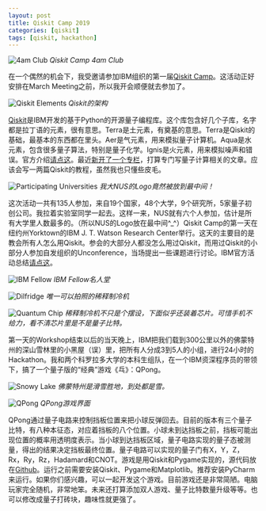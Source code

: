 ```yaml
---
layout: post
title: Qiskit Camp 2019
categories: [qiskit]
tags: [qiskit, hackathon]
---
```


![4am Club](/images/qiskit_camp_19/4am_club.jpg)
*Qiskit Camp 4am Club*

在一个偶然的机会下，我受邀请参加IBM组织的第一届[Qiskit Camp](https://medium.com/qiskit/recap-of-qiskit-camp-2019-4d95f07dd179)。这活动正好安排在March Meeting之前，所以我开会顺便就去参加了。

![Qiskit Elements](/images/qiskit_camp_19/qiskit_elements.jpg)
*Qiskit的架构*

[Qiskit](https://qiskit.org/)是IBM开发的基于Python的开源量子编程库。这个库包含好几个子库，名字都是拉丁语的元素，很有意思。Terra是土元素，有奠基的意思。Terra是Qiskit的基础，最基本的东西都在里头。Aer是气元素，用来模拟量子计算机。Aqua是水元素，包含很多量子算法，特别是量子化学。Ignis是火元素，用来模拟噪声和错误。官方介绍[请点这](https://medium.com/qiskit/qiskit-and-its-fundamental-elements-bcd7ead80492)。最近[新开了一个专栏](https://zhuanlan.zhihu.com/quriosity)，打算专门写量子计算相关的文章。应该会写一两篇Qiskit的教程，虽然我也只懂些皮毛。

![Participating Universities](/images/qiskit_camp_19/universities.jpg)
*我大NUS的Logo竟然被放到最中间！*

这次活动一共有135人参加，来自19个国家，48个大学，9个研究所，5家量子初创公司。我拉着实验室同学一起去。这样一来，NUS就有六个人参加，估计是所有大学里人数最多的。（所以NUS的Logo放在最中间^_^）Qiskit Camp的第一天在纽约州Yorktown的IBM J. T. Watson Research Center举行。这天的主要目的是教会所有人怎么用Qiskit。参会的大部分人都没怎么用过Qiskit，而用过Qiskit的小部分人参加自发组织的Unconference，当场提出一些课题进行讨论。IBM官方活动总结[请点这](https://medium.com/qiskit/recap-of-qiskit-camp-2019-4d95f07dd179)。

![IBM Fellow](/images/qiskit_camp_19/ibm_fellow.jpg)
*IBM Fellow名人堂*

![Dilfridge](/images/qiskit_camp_19/fridge.jpg)
*唯一可以拍照的稀释制冷机*

![Quantum Chip](/images/qiskit_camp_19/chip.jpg)
*稀释制冷机不只是个摆设，下面似乎还装着芯片。可惜手机不给力，看不清芯片里是不是量子比特。*

第一天的Workshop结束以后的当天晚上，IBM把我们载到300公里以外的佛蒙特州的深山雪林里的小黑屋（误）里，把所有人分成3到5人的小组，进行24小时的Hackathon。我和两个科罗拉多大学的本科生组队，在一个IBM资深程序员的带领下，搞了一个量子版的“经典”游戏《乓》：QPong。

![Snowy Lake](/images/qiskit_camp_19/snow.jpg)
*佛蒙特州是滑雪胜地，到处都是雪。*

![QPong](/images/qiskit_camp_19/qpong.jpg)
*QPong游戏界面*

QPong通过量子电路来控制挡板位置来把小球反弹回去。目前的版本有三个量子比特，有八种本征态，对应着挡板的八个位置。小球未到达挡板之前，挡板可能出现位置的概率用透明度表示。当小球到达挡板区域，量子电路实现的量子态被测量，得出的结果决定挡板最终位置。量子电路可以实现的量子门有X，Y，Z，Rx，Ry，Rz，Hadamard和CNOT。游戏是用Qiskit和Pygame实现的，源代码放在[Github](https://github.com/HuangJunye/QPong)。运行之前需要安装Qiskit、Pygame和Matplotlib。推荐安装PyCharm来运行。如果你们感兴趣，可以一起开发这个游戏。目前游戏还是非常简陋。电脑玩家完全随机，非常地笨。未来还打算添加双人游戏、量子比特数量升级等等。也可以修改成量子打砖块，趣味性就更强了。

